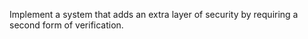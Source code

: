 Implement a system that adds an extra layer of security by requiring a second form of verification.
